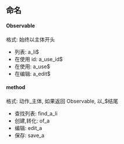 ## 命名

#### Observable

格式: 始终以主体开头

-   列表: a_li\$
-   在使用 id: a_use_id\$
-   在使用: a_use\$
-   在编辑: a_edit\$

#### method

格式: 动作\_主体, 如果返回 Observable, 以\_\$结尾

-   查找列表: find_a_li
-   创建,转化: of_a
-   编辑: edit_a
-   保存: save_a
